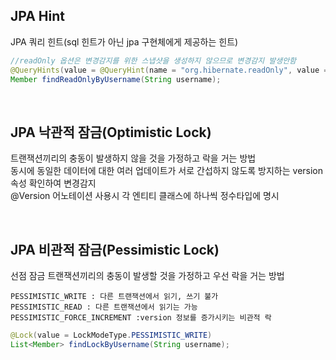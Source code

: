 ## JPA Hint
JPA 쿼리 힌트(sql 힌트가 아닌 jpa 구현체에게 제공하는 힌트)  

````java
//readOnly 옵션은 변경감지를 위한 스냅샷을 생성하지 않으므로 변경감지 발생안함
@QueryHints(value = @QueryHint(name = "org.hibernate.readOnly", value = "true"))
Member findReadOnlyByUsername(String username);
````

<br>

## JPA 낙관적 잠금(Optimistic Lock)
트랜잭션끼리의 충동이 발생하지 않을 것을 가정하고 락을 거는 방법  
동시에 동일한 데이터에 대한 여러 업데이트가 서로 간섭하지 않도록 방지하는 version 속성 확인하여 변경감지  
@Version 어노테이션 사용시 각 엔티티 클래스에 하나씩 정수타입에 명시  

<br>

## JPA 비관적 잠금(Pessimistic Lock)
선점 잠금
트랜잭션끼리의 충동이 발생할 것을 가정하고 우선 락을 거는 방법

    PESSIMISTIC_WRITE : 다른 트랜잭션에서 읽기, 쓰기 불가
    PESSIMISTIC_READ : 다른 트랜잭션에서 읽기는 가능
    PESSIMISTIC_FORCE_INCREMENT :version 정보를 증가시키는 비관적 락

````java
@Lock(value = LockModeType.PESSIMISTIC_WRITE)
List<Member> findLockByUsername(String username);
````

<br>
